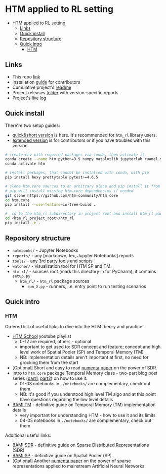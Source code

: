# HTM applied to RL setting

- [HTM applied to RL setting](#htm-applied-to-rl-setting)
  - [Links](#links)
  - [Quick install](#quick-install)
  - [Repository structure](#repository-structure)
  - [Quick intro](#quick-intro)
    - [HTM](#htm)

## Links

- This repo [link](https://github.com/cog-isa/htm-rl)
- Installation [guide](./install.md) for contributors
- Cumulative project's [readme](./htm_rl/htm_rl/README.md)
- Project releases [folder](./reports) with version-specific reports.
- Project's live [log](./log.md)

## Quick install

There're two setup guides:

- [quick&short version](#quick-install) is here. It's recommended for `htm_rl` library users.
- [extended version](./install.md/#install-requirements) is for contributors or if you have troubles with this version.

```bash
# create env with required packages via conda, then activate it
conda create --name htm python=3.9 numpy matplotlib jupyterlab ruamel.yaml tqdm wandb mock
conda activate htm

# install packages, that cannot be installed with conda, with pip
pip install hexy prettytable pytest>=4.6.5

# clone htm.core sources to an arbitrary place and pip install it from sources
# pip will install missing htm.core dependencies if needed
git clone https://github.com/htm-community/htm.core
cd htm.core
pip install --use-feature=in-tree-build .

#  cd to the htm_rl subdirectory in project root and install htm_rl package
cd <htm_rl_project_root>/htm_rl
pip install -e .
```

## Repository structure

- `notebooks/` - Jupyter Notebooks
- `reports/` - any [markdown, tex, Jupyter Notebooks] reports
- `tools/` - any 3rd party tools and scripts
- `watcher/` - visualization tool for HTM SP and TM.
- `htm_rl/` - sources root (mark this directory in for PyCharm), it contains `setup.py`
  - `htm_rl/` - `htm_rl` package sources
    - `run_X.py` - runners, i.e. entry point to run testing scenarios

## Quick intro

### HTM

Ordered list of useful links to dive into the HTM theory and practice:

- [HTM School](https://www.youtube.com/watch?v=XMB0ri4qgwc&list=PL3yXMgtrZmDqhsFQzwUC9V8MeeVOQ7eZ9) youtube playlist
  - 0-12 are required, others - optional
  - important to get used to: SDR concept and feature; concept and high level work of Spatial Pooler (SP) and Temporal Memory (TM)
  - NB: implementation details aren't important at first, no need for grocking them from the start
- [Optional] Short and easy to read [numenta paper](https://arxiv.org/abs/1503.07469) on the power of SDR.
- Intro to `htm.core` package Temporal Memory class - two-part blog post series ([part1](https://3rdman.de/2020/02/hierarchical-temporal-memory-part-1-getting-started/), [part2](https://3rdman.de/2020/04/hierarchical-temporal-memory-part-2/)) on how to use it.
  - 01-03 notebooks in `./notebooks/` are complementary, check out them.
  - NB: it's good if you understood high level TM algo and at this point have questions regarding the low level details
- [BAMI.TM](https://numenta.com/assets/pdf/temporal-memory-algorithm/Temporal-Memory-Algorithm-Details.pdf) - definitive guide on Temporal Memory (TM) implementation details
  - very important for understanding HTM - how to use it and its limits
  - 04-05 notebooks in `./notebooks/` are complementary, check out them.

Additional useful links:

- [BAMI.SDR](https://numenta.com/assets/pdf/biological-and-machine-intelligence/BaMI-SDR.pdf) - definitive guide on Sparse Distributed Representations (SDR)
- [BAMI.SP](https://numenta.com/assets/pdf/spatial-pooling-algorithm/Spatial-Pooling-Algorithm-Details.pdf) - definitive guide on Spatial Pooler (SP)
- [Optional] Another [numenta paper](https://arxiv.org/abs/1903.11257) on the power of sparse representations applied to mainstream Artificial Neural Networks.
